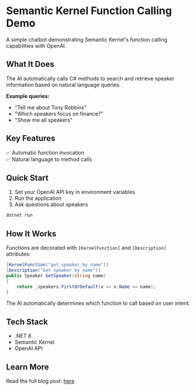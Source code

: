 ﻿# Semantic Kernel Function Calling Demo

A simple chatbot demonstrating Semantic Kernel's function calling capabilities with OpenAI.

## What It Does

The AI automatically calls C# methods to search and retrieve speaker information based on natural language queries.

**Example queries:**
- "Tell me about Tony Robbins"
- "Which speakers focus on finance?"
- "Show me all speakers"

## Key Features

✅ Automatic function invocation  
✅ Natural language to method calls  


## Quick Start

1. Set your OpenAI API key in environment variables
2. Run the application
3. Ask questions about speakers

```bash
dotnet run
```

## How It Works

Functions are decorated with `[KernelFunction]` and `[Description]` attributes:

```csharp
[KernelFunction("get_speaker_by_name")]
[Description("Get speaker by name")]
public Speaker GetSpeaker(string name)
{
    return _speakers.FirstOrDefault(x => x.Name == name);
}
```

The AI automatically determines which function to call based on user intent.

## Tech Stack

- .NET 8
- Semantic Kernel
- OpenAI API

## Learn More

Read the full blog post: [here](https://vizsphere.com/building-intelligent-chatbots-with-semantic-kernel-function-calling/)
